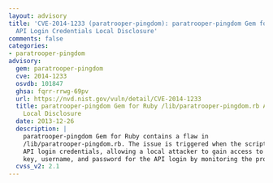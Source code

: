 ```yaml
---
layout: advisory
title: 'CVE-2014-1233 (paratrooper-pingdom): paratrooper-pingdom Gem for Ruby /lib/paratrooper-pingdom.rb
  API Login Credentials Local Disclosure'
comments: false
categories:
- paratrooper-pingdom
advisory:
  gem: paratrooper-pingdom
  cve: 2014-1233
  osvdb: 101847
  ghsa: fqrr-rrwg-69pv
  url: https://nvd.nist.gov/vuln/detail/CVE-2014-1233
  title: paratrooper-pingdom Gem for Ruby /lib/paratrooper-pingdom.rb API Login Credentials
    Local Disclosure
  date: 2013-12-26
  description: |
    paratrooper-pingdom Gem for Ruby contains a flaw in
    /lib/paratrooper-pingdom.rb. The issue is triggered when the script exposes
    API login credentials, allowing a local attacker to gain access to the API
    key, username, and password for the API login by monitoring the process tree.
  cvss_v2: 2.1
---
```

